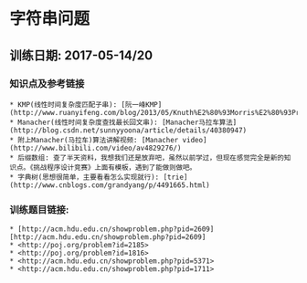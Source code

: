 # 字符串问题
## 训练日期: 2017-05-14/20


### 知识点及参考链接
    * KMP(线性时间复杂度匹配子串): [阮一峰KMP](http://www.ruanyifeng.com/blog/2013/05/Knuth%E2%80%93Morris%E2%80%93Pratt_algorithm.html)
    * Manacher(线性时间复杂度查找最长回文串): [Manacher马拉车算法](http://blog.csdn.net/sunnyyoona/article/details/40380947)
    * 附上Manacher(马拉车)算法讲解视频: [Manacher video](http://www.bilibili.com/video/av4829276/)
    * 后缀数组: 查了半天资料，我想我们还是放弃吧，虽然以前学过，但现在感觉完全是新的知识点。《挑战程序设计竞赛》上面有模板，遇到了能做则做吧。
    * 字典树(思想很简单，主要看看怎么实现就行): [trie](http://www.cnblogs.com/grandyang/p/4491665.html)

### 训练题目链接:
    * [http://acm.hdu.edu.cn/showproblem.php?pid=2609][http://acm.hdu.edu.cn/showproblem.php?pid=2609]
    * <http://poj.org/problem?id=2185>
    * <http://poj.org/problem?id=1816>
    * <http://acm.hdu.edu.cn/showproblem.php?pid=5371>
    * <http://acm.hdu.edu.cn/showproblem.php?pid=1711>

